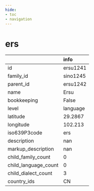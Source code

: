 ```yaml
---
hide:
- toc
- navigation
---
```

# ers
|                      | info     |
|:---------------------|:---------|
| id                   | ersu1241 |
| family_id            | sino1245 |
| parent_id            | ersu1242 |
| name                 | Ersu     |
| bookkeeping          | False    |
| level                | language |
| latitude             | 29.2867  |
| longitude            | 102.213  |
| iso639P3code         | ers      |
| description          | nan      |
| markup_description   | nan      |
| child_family_count   | 0        |
| child_language_count | 0        |
| child_dialect_count  | 3        |
| country_ids          | CN       |